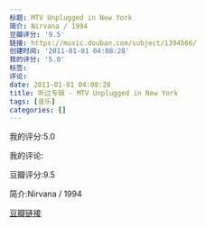 ```yaml
---
标题: MTV Unplugged in New York
简介: Nirvana / 1994
豆瓣评分: '9.5'
链接: https://music.douban.com/subject/1394566/
创建时间: '2011-01-01 04:08:28'
我的评分: '5.0'
标签:
评论:
date: 2011-01-01 04:08:28
title: 听过专辑 - MTV Unplugged in New York
tags: [音乐]
categories: []
---
```


我的评分:5.0

我的评论:

豆瓣评分:9.5

简介:Nirvana / 1994

[豆瓣链接](https://music.douban.com/subject/1394566/)

